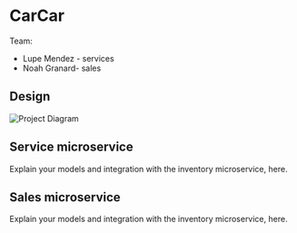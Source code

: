 # CarCar

Team:

* Lupe Mendez - services
* Noah Granard- sales

## Design
![Project Diagram](./project-beta/CC.png)
## Service microservice

Explain your models and integration with the inventory
microservice, here.

## Sales microservice

Explain your models and integration with the inventory
microservice, here.
